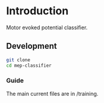 # Introduction
Motor evoked potential classifier.

## Development
```bash
git clone
cd mep-classifier
```

### Guide
The main current files are in /training.

